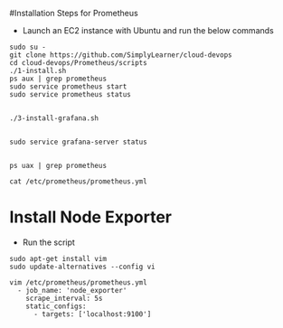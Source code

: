 #Installation Steps for Prometheus
- Launch an EC2 instance with Ubuntu and run the below commands

```
sudo su -
git clone https://github.com/SimplyLearner/cloud-devops
cd cloud-devops/Prometheus/scripts
./1-install.sh
ps aux | grep prometheus
sudo service prometheus start
sudo service prometheus status


./3-install-grafana.sh


sudo service grafana-server status


ps uax | grep prometheus

cat /etc/prometheus/prometheus.yml

```
# Install Node Exporter
- Run the script
```
sudo apt-get install vim
sudo update-alternatives --config vi

vim /etc/prometheus/prometheus.yml
  - job_name: 'node_exporter'
    scrape_interval: 5s
    static_configs:
      - targets: ['localhost:9100']
```
